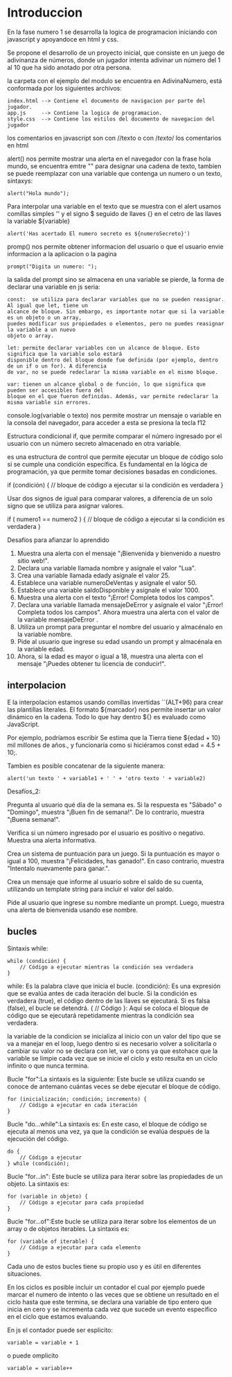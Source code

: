 # Introduccion

En la fase numero 1 se desarrolla la logica de programacion iniciando con javascript y apoyandoce
en html y css.

Se propone el desarrollo de un proyecto inicial, que consiste en un juego de adivinanza de números,
donde un jugador intenta adivinar un número del 1 al 10 que ha sido anotado por otra persona.

la carpeta con el ejemplo del modulo se encuentra en AdivinaNumero, está conformada por los siguientes
archivos:

    index.html --> Contiene el documento de navigacion por parte del jugador.
    app.js     --> Contiene la logica de programacion.
    style.css  --> Contiene los estilos del documento de navegacion del jugador

los comentarios en javascript son con //texto o con /*texto*/
los comentarios en html <!-- texto -->

alert() nos permite mostrar una alerta en el navegador con la frase hola mundo, se encuentra emtre "" para
designar una cadena de texto, tambien se puede reemplazar con una variable que contenga un numero o
un texto, sintaxys:

    alert("Hola mundo");

Para interpolar una variable en el texto que se muestra con el alert usamos comillas simples '' y el signo
$ seguido de llaves {} en el cetro de las llaves la variable ${variable}

    alert('Has acertado El numero secreto es ${numeroSecreto}')

promp() nos permite obtener informacion del usuario o que el usuario envie informacion a la aplicacion
o la pagina

    prompt("Digita un numero: ");

la salida del prompt sino se almacena en una variable se pierde, la forma de declarar una variable en
js seria:

    const:  se utiliza para declarar variables que no se pueden reasignar. Al igual que let, tiene un
    alcance de bloque. Sin embargo, es importante notar que si la variable es un objeto o un array,
    puedes modificar sus propiedades o elementos, pero no puedes reasignar la variable a un nuevo
    objeto o array.

    let: permite declarar variables con un alcance de bloque. Esto significa que la variable solo estará
    disponible dentro del bloque donde fue definida (por ejemplo, dentro de un if o un for). A diferencia
    de var, no se puede redeclarar la misma variable en el mismo bloque.

    var: tienen un alcance global o de función, lo que significa que pueden ser accesibles fuera del
    bloque en el que fueron definidas. Además, var permite redeclarar la misma variable sin errores.

console.log(variable o texto) nos permite mostrar un mensaje o variable en la consola del navegador,
para acceder a esta se presiona la tecla f12

Estructura condicional if, que permite comparar el número ingresado por el usuario con un número secreto
almacenado en otra variable.

es una estructura de control que permite ejecutar un bloque de código solo si se cumple una condición
específica. Es fundamental en la lógica de programación, ya que permite tomar decisiones basadas en
condiciones.

if (condición) {
    // bloque de código a ejecutar si la condición es verdadera
}

Usar dos signos de igual para comparar valores, a diferencia de un solo signo que se utiliza para asignar
valores.

if ( numero1 == numero2 ) {
    // bloque de código a ejecutar si la condición es verdadera
}

Desafíos para afianzar lo aprendido

1. Muestra una alerta con el mensaje "¡Bienvenida y bienvenido a nuestro sitio web!".
2. Declara una variable llamada nombre y asígnale el valor "Lua".
3. Crea una variable llamada edady asígnale el valor 25.
4. Establece una variable numeroDeVentas y asígnale el valor 50.
5. Establece una variable saldoDisponible y asígnale el valor 1000.
6. Muestra una alerta con el texto "¡Error! Completa todos los campos".
7. Declara una variable llamada mensajeDeError y asígnale el valor "¡Error! Completa todos los campos". Ahora muestra una
   alerta con el valor de la variable mensajeDeError .
8. Utiliza un prompt para preguntar el nombre del usuario y almacénalo en la variable nombre.
9. Pide al usuario que ingrese su edad usando un prompt y almacénala en la variable edad.
10. Ahora, si la edad es mayor o igual a 18, muestra una alerta con el mensaje "¡Puedes obtener tu licencia de conducir!".

## interpolacion

E la interpolacion estamos usando comillas invertidas ``(ALT+96) para crear las plantillas literales. El formato ${marcador}
nos permite insertar un valor dinámico en la cadena. Todo lo que hay dentro ${} es evaluado como JavaScript.

Por ejemplo, podríamos escribir Se estima que la Tierra tiene ${edad + 10} mil millones de años., y funcionaría como si
hiciéramos const edad = 4.5 + 10;.

Tambien es posible concatenar de la siguiente manera:

    alert('un texto ' + variable1 + ' ' + 'otro texto ' + variable2)

Desafíos_2:

Pregunta al usuario qué día de la semana es. Si la respuesta es "Sábado" o "Domingo", muestra "¡Buen fin de semana!". De
lo contrario, muestra "¡Buena semana!".

Verifica si un número ingresado por el usuario es positivo o negativo. Muestra una alerta informativa.

Crea un sistema de puntuación para un juego. Si la puntuación es mayor o igual a 100, muestra "¡Felicidades, has ganado!".
En caso contrario, muestra "Intentalo nuevamente para ganar.".

Crea un mensaje que informe al usuario sobre el saldo de su cuenta, utilizando un template string para incluir el valor
del saldo.

Pide al usuario que ingrese su nombre mediante un prompt. Luego, muestra una alerta de bienvenida usando ese nombre.

## bucles

Sintaxis while:

    while (condición) {
        // Código a ejecutar mientras la condición sea verdadera
    }

while: Es la palabra clave que inicia el bucle.
(condición): Es una expresión que se evalúa antes de cada iteración del bucle. Si la condición es verdadera (true), el
código dentro de las llaves se ejecutará. Si es falsa (false), el bucle se detendrá.
{ // Código }: Aquí se coloca el bloque de código que se ejecutará repetidamente mientras la condición sea verdadera.

la variable de la condicion se inicializa al inicio con un valor del tipo que se va a manejar en el loop, luego dentro si
es necesario volver a solicitarla o cambiar su valor no se declara con let, var o cons ya que estohace que la variable se
limpie cada vez que se inicie el ciclo y esto resulta en un ciclo infinito o que nunca termina.

Bucle "for":La sintaxis es la siguiente:
Este bucle se utiliza cuando se conoce de antemano cuántas veces se debe ejecutar el bloque de código.

    for (inicialización; condición; incremento) {
        // Código a ejecutar en cada iteración
    }

Bucle "do...while":La sintaxis es:
En este caso, el bloque de código se ejecuta al menos una vez, ya que la condición se evalúa después de la ejecución del código.

    do {
        // Código a ejecutar
    } while (condición);

Bucle "for...in":
Este bucle se utiliza para iterar sobre las propiedades de un objeto. La sintaxis es:

    for (variable in objeto) {
        // Código a ejecutar para cada propiedad
    }

Bucle "for...of":Este bucle se utiliza para iterar sobre los elementos de un array o de objetos iterables. La sintaxis es:

    for (variable of iterable) {
        // Código a ejecutar para cada elemento
    }

Cada uno de estos bucles tiene su propio uso y es útil en diferentes situaciones.

En los ciclos es posible incluir un contador el cual por ejemplo puede marcar el numero de intento o las veces que se obtiene
un resultado en el ciclo hasta que este termina, se declara una variable de tipo entero que inicia en cero y se incrementa
cada vez que sucede un evento especifico en el ciclo que estamos evaluando.

En js el contador puede ser esplicito:

    variable = variable + 1

o puede omplicito

    variable = variable++
